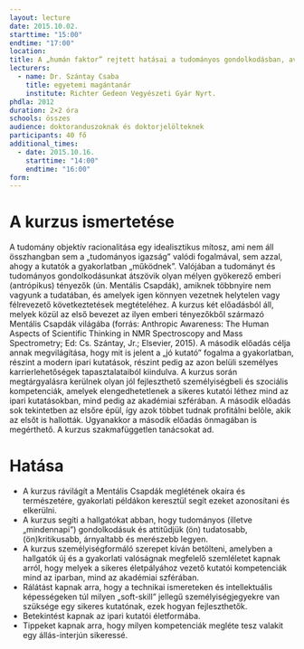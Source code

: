 ```yaml
---
layout: lecture
date: 2015.10.02.
starttime: "15:00"
endtime: "17:00"
location:
title: A „humán faktor” rejtett hatásai a tudományos gondolkodásban, avagy milyen a jó kutató az akadémiai szférában és az iparban?
lecturers:
  - name: Dr. Szántay Csaba
    title: egyetemi magántanár
    institute: Richter Gedeon Vegyészeti Gyár Nyrt.
phdla: 2012
duration: 2×2 óra
schools: összes
audience: doktoranduszoknak és doktorjelölteknek
participants: 40 fő
additional_times:
  - date: 2015.10.16.
    starttime: "14:00"
    endtime: "16:00"
form: 
---
```


# A kurzus ismertetése

A tudomány objektív racionalitása egy idealisztikus mítosz, ami nem áll összhangban sem a „tudományos igazság” valódi fogalmával, sem azzal, ahogy a kutatók a gyakorlatban „működnek”. Valójában a tudományt és tudományos gondolkodásunkat átszövik olyan mélyen gyökerező emberi (antrópikus) tényezők (ún. Mentális Csapdák), amiknek többnyire nem vagyunk a tudatában, és amelyek igen könnyen vezetnek helytelen vagy félrevezető következtetések megtételéhez. A kurzus két előadásból áll, melyek közül az első bevezet az ilyen emberi tényezőkből származó Mentális Csapdák világába (forrás: Anthropic Awareness: The Human Aspects of Scientific Thinking in NMR Spectroscopy and Mass Spectrometry; Ed: Cs. Szántay, Jr.; Elsevier, 2015). A második előadás célja annak megvilágítása, hogy mit is jelent a „jó kutató” fogalma a gyakorlatban, részint a modern ipari kutatások, részint pedig az azon belüli személyes karrierlehetőségek tapasztalataiból kiindulva. A kurzus során megtárgyalásra kerülnek olyan jól fejleszthető személyiségbeli és szociális kompetenciák, amelyek elengedhetetlenek a sikeres kutatói léthez mind az ipari kutatásokban, mind pedig az akadémiai szférában. A második előadás sok tekintetben az elsőre épül, így azok többet tudnak profitálni belőle, akik az elsőt is hallották. Ugyanakkor a második előadás önmagában is megérthető. A kurzus szakmafüggetlen tanácsokat ad. 

# Hatása

* A kurzus rávilágít a Mentális Csapdák meglétének okaira és természetére, gyakorlati példákon keresztül segít ezeket azonosítani és elkerülni. 
* A kurzus segíti a hallgatókat abban, hogy tudományos (illetve „mindennapi”) gondolkodásuk és attitűdjük (ön) tudatosabb, (ön)kritikusabb, árnyaltabb és merészebb legyen.
* A kurzus személyiségformáló szerepet kíván betölteni, amelyben a hallgatók új és a gyakorlati valóságnak megfelelő szemléletet kapnak arról, hogy melyek a sikeres életpályához vezető kutatói kompetenciák mind az iparban, mind az akadémiai szférában.
* Rálátást kapnak arra, hogy a technikai ismereteken és intellektuális képességeken túl milyen „soft-skill” jellegű személyiségjegyekre van szüksége egy sikeres kutatónak, ezek hogyan fejleszthetők.
* Betekintést kapnak az ipari kutatói életformába.
* Tippeket kapnak arra, hogy milyen kompetenciák megléte tesz valakit egy állás-interjún sikeressé.
